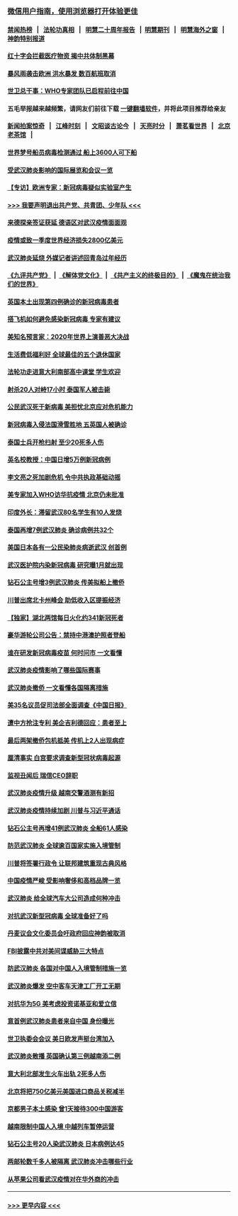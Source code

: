 ### [微信用户指南，使用浏览器打开体验更佳](https://github.com/gfw-breaker/banned-news1/blob/master/indexes/wechat-guide.md?t=0)
#### [禁闻热榜](热点新闻.md?t=0)  &nbsp;&nbsp;|&nbsp;&nbsp; [法轮功真相](https://github.com/gfw-breaker/truth/blob/master/README.md?t=0) &nbsp;&nbsp;|&nbsp;&nbsp; [明慧二十周年报告](https://github.com/gfw-breaker/mh-reports/blob/master/README.md?t=0) &nbsp;&nbsp;|&nbsp;&nbsp;[明慧期刊](https://github.com/gfw-breaker/mh-qikan) &nbsp;&nbsp;|&nbsp;&nbsp; [明慧海外之窗](https://github.com/gfw-breaker/mh-news/blob/master/README.md?t=0) &nbsp;&nbsp;|&nbsp;&nbsp; [神韵特别报道](https://github.com/gfw-breaker/mh-news/blob/master/shenyun.md?t=0)
#### [红十字会拦截医疗物资 揭中共体制黑幕](../pages/nsc418/n11856750.md?t=02101044) 
#### [暴风雨袭击欧洲 洪水暴发 数百航班取消](../pages/nsc418/n11856453.md?t=02101044) 
#### [世卫总干事：WHO专家团队已启程前往中国](../pages/nsc418/n11856612.md?t=02101044) 
#### 五毛举报越来越频繁，请网友们前往下载 [一键翻墙软件](https://github.com/gfw-breaker/ssr-accounts)，并将此项目推荐给亲友
#### [新闻拍案惊奇](https://github.com/gfw-breaker/banned-news1/blob/master/pages/link4.md) &nbsp;&nbsp;|&nbsp;&nbsp; [江峰时刻](https://github.com/gfw-breaker/banned-news1/blob/master/pages/link4.md) &nbsp;&nbsp;|&nbsp;&nbsp; [文昭谈古论今](https://github.com/gfw-breaker/banned-news1/blob/master/pages/link4.md) &nbsp;&nbsp;|&nbsp;&nbsp; [天亮时分](https://github.com/gfw-breaker/banned-news1/blob/master/pages/link4.md) &nbsp;&nbsp;|&nbsp;&nbsp; [萧茗看世界](https://github.com/gfw-breaker/banned-news1/blob/master/pages/link4.md) &nbsp;&nbsp;|&nbsp;&nbsp; [北京老茶馆](https://github.com/gfw-breaker/banned-news1/blob/master/pages/link4.md) &nbsp;&nbsp;|&nbsp;&nbsp; 
#### [世界梦号船员病毒检测通过 船上3600人可下船](../pages/nsc418/n11856520.md?t=02101044) 
#### [受武汉肺炎影响的国际展览和会议一览](../pages/nsc418/n11856420.md?t=02101044) 
#### [【专访】欧洲专家：新冠病毒疑似实验室产生](../pages/nsc418/n11856378.md?t=02101044) 
#### [>>> 我要声明退出共产党、共青团、少年队 <<<](https://github.com/begood0513/goodnews/blob/master/quit/letter.md) 
#### [来德探亲签证获延 德语区对武汉疫情面面观](../pages/nsc418/n11856283.md?t=02101044) 
#### [疫情或致一季度世界经济损失2800亿美元](../pages/nsc418/n11855639.md?t=02101044) 
#### [武汉肺炎延烧 外媒记者讲述回青岛过年经历](../pages/nsc418/n11856159.md?t=02101044) 
#### [《九评共产党》](https://github.com/begood0513/9ping.md/blob/master/README.md) &nbsp;|&nbsp; [《解体党文化》](../../../../jtdwh.md/blob/master/README.md)  &nbsp;|&nbsp; [《共产主义的终极目的》](../../../../gczydzjmd.md/blob/master/README.md) &nbsp;|&nbsp; [《魔鬼在统治我们的世界》](../../../../mgztzwmdsj.md/blob/master/README.md) 
#### [英国本土出现第四例确诊的新冠病毒患者](../pages/nsc418/n11855930.md?t=02101044) 
#### [搭飞机如何避免感染新冠病毒 专家有建议](../pages/nsc418/n11853427.md?t=02101044) 
#### [美知名预言家：2020年世界上演善恶大决战](../pages/nsc418/n11855418.md?t=02101044) 
#### [生活费低福利好 全球最佳的五个退休国家](../pages/nsc418/n11848347.md?t=02101044) 
#### [法轮功走进意大利南部高中课堂 学生欢迎](../pages/nsc418/n11853859.md?t=02101044) 
#### [射杀20人对峙17小时 泰国军人被击毙](../pages/nsc418/n11854869.md?t=02101044) 
#### [公民武汉死于新病毒 美担忧北京应对危机能力](../pages/nsc418/n11854331.md?t=02101044) 
#### [新冠病毒入侵法国滑雪胜地 五英国人被确诊](../pages/nsc418/n11854307.md?t=02101044) 
#### [泰国士兵开枪扫射 至少20死多人伤](../pages/nsc418/n11854276.md?t=02101044) 
#### [英名校教授：中国日增5万例新冠病例](../pages/nsc418/n11854174.md?t=02101044) 
#### [李文亮之死加剧危机 令中共执政基础动摇](../pages/nsc418/n11854003.md?t=02101044) 
#### [美专家加入WHO访华抗疫情 北京仍未批准](../pages/nsc418/n11854043.md?t=02101044) 
#### [印度外长：滞留武汉80名学生有10人发烧](../pages/nsc418/n11853821.md?t=02101044) 
#### [泰国再增7例武汉肺炎 确诊病例共32个](../pages/nsc418/n11853808.md?t=02101044) 
#### [美国日本各有一公民染肺炎病逝武汉 创首例](../pages/nsc418/n11853509.md?t=02101044) 
#### [武汉医护院内染新冠病毒 研究曝1月就出现](../pages/nsc418/n11852928.md?t=02101044) 
#### [钻石公主号增3例武汉肺炎 传美拟船上撤侨](../pages/nsc418/n11853240.md?t=02101044) 
#### [川普出席北卡州峰会 助低收入区提振经济](../pages/nsc418/n11853232.md?t=02101044) 
#### [【独家】湖北两馆每日火化约341新冠死者](../pages/nsc418/n11845444.md?t=02101044) 
#### [豪华游轮公司公告：禁持中港澳护照者登船](../pages/nsc418/n11852761.md?t=02101044) 
#### [谁在研发新冠病毒疫苗 何时问市 一文看懂](../pages/nsc418/n11852840.md?t=02101044) 
#### [武汉肺炎疫情影响了哪些国际赛事](../pages/nsc418/n11852441.md?t=02101044) 
#### [武汉肺炎撤侨 一文看懂各国隔离措施](../pages/nsc418/n11844216.md?t=02101044) 
#### [美35名议员促司法部全面调查《中国日报》](../pages/nsc418/n11852435.md?t=02101044) 
#### [遭中方抢注专利 美企吉利德回应：患者至上](../pages/nsc418/n11852037.md?t=02101044) 
#### [最后两架撤侨包机抵美 传机上2人出现病症](../pages/nsc418/n11852173.md?t=02101044) 
#### [厘清事实 白宫要求调查新型冠状病毒起源](../pages/nsc418/n11852106.md?t=02101044) 
#### [监视丑闻后 瑞信CEO辞职](../pages/nsc418/n11852127.md?t=02101044) 
#### [武汉肺炎疫情升级 越南交警酒测有新招](../pages/nsc418/n11851632.md?t=02101044) 
#### [武汉肺炎疫情持续加剧 川普与习近平通话](../pages/nsc418/n11851613.md?t=02101044) 
#### [钻石公主号再增41例武汉肺炎 全船61人感染](../pages/nsc418/n11850401.md?t=02101044) 
#### [防范武汉肺炎 全球逾百国家实施入境管制](../pages/nsc418/n11850557.md?t=02101044) 
#### [川普将签署行政令 让联邦建筑重现古典风格](../pages/nsc418/n11850654.md?t=02101044) 
#### [中国疫情严峻 受影响奢侈和高档品牌一览](../pages/nsc418/n11850319.md?t=02101044) 
#### [武汉肺炎 给全球汽车大公司造成何种冲击](../pages/nsc418/n11850056.md?t=02101044) 
#### [对抗武汉新型冠病毒 全球准备好了吗](../pages/nsc418/n11850142.md?t=02101044) 
#### [丹麦议会文化委员会吁政府回应神韵被取消](../pages/nsc418/n11849312.md?t=02101044) 
#### [FBI披露中共对美间谍威胁三大特点](../pages/nsc418/n11849700.md?t=02101044) 
#### [防武汉肺炎 各国对中国人入境管制措施一览](../pages/nsc418/n11838726.md?t=02101044) 
#### [武汉肺炎爆发 空中客车天津工厂开工无期](../pages/nsc418/n11849634.md?t=02101044) 
#### [对抗华为5G 美考虑投资诺基亚和爱立信](../pages/nsc418/n11849510.md?t=02101044) 
#### [意首例武汉肺炎患者来自中国 身份曝光](../pages/nsc418/n11849454.md?t=02101044) 
#### [世卫执委会会议 美日欧发声挺台湾加入](../pages/nsc418/n11849433.md?t=02101044) 
#### [武汉肺炎散播 英国确认第三例越南添二例](../pages/nsc418/n11849439.md?t=02101044) 
#### [意大利北部发生火车出轨 2死多人伤](../pages/nsc418/n11848999.md?t=02101044) 
#### [北京将把750亿美元美国进口商品关税减半](../pages/nsc418/n11848896.md?t=02101044) 
#### [京都男子本土感染 曾1天接待300中国游客](../pages/nsc418/n11848641.md?t=02101044) 
#### [越南限制中国人入境 中越列车暂停运营](../pages/nsc418/n11847844.md?t=02101044) 
#### [钻石公主号20人染武汉肺炎 日本病例达45](../pages/nsc418/n11847823.md?t=02101044) 
#### [两邮轮数千多人被隔离 武汉肺炎冲击哪些行业](../pages/nsc418/n11847456.md?t=02101044) 
#### [从苹果公司看武汉疫情对在华外商的冲击](../pages/nsc418/n11847586.md?t=02101044) 

----
#### [ >>> 更早内容 <<< ](../indexes/nsc418-earlier.md)
